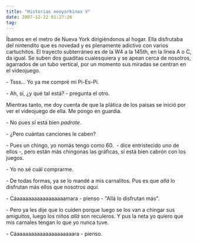 ```yaml
---
title: "Historias neoyorkinas V"
date: 2007-12-22 01:27:26
tag: 
---
```

<p>Íbamos en el metro de Nueva York dirigiéndonos al hogar. Ella disfrutaba del nintendito que es novedad y es plenamente adictivo con varios cartuchitos. El trayecto subterráneo es de la W4 a la 145th, en la línea A o C, da igual. Se suben dos guaditas cualesquiera y se apean cerca de nosotros, agarrados de un tubo vertical, por un momento sus miradas se centran en el videojuego.</p>

<p>- Tsss... Yo ya me compré mi Pi-Es-Pi.</p>

<p>- Ah, sí, ¿y qué tal está? - pregunta el otro.</p>

<p>Mientras tanto, me doy cuenta de que la plática de los paisas se inició por ver el videojuego de ella. Me pongo en guardia.</p>

<p>- No pues sí está bien <em>padrote</em>.</p>

<p>- ¿Pero cuántas canciones le caben?</p>

<p>- Pues un chingo, yo nomás tengo como 60.&nbsp; - dice entristecido uno de ellos -, pero están más chingonas las gráficas, sí está bien cabrón con los juegos.</p>

<p>- Yo no sé cuál comprarme.</p>

<p>- De todas formas, ya se lo mandé a mis carnalitos. Pus es que <em>allá</em> lo disfrutan más ellos que nosotros <em>aquí</em>.</p>

<p>- Cáaaaaaaaaaaaaaaaaamara - pienso - "Allá lo disfrutan más".</p>

<p>- Pero ya les dije que lo cuiden porque luego se los van a chingar sus amiguitos, luego los niños <em>allá</em> son reculeros. Y pus la neta yo quiero que mis carnales tengan lo que yo nunca tuve.</p>

<p>- Cáaaaaaaaaaaaaaaaaaaaara - pienso.</p>
